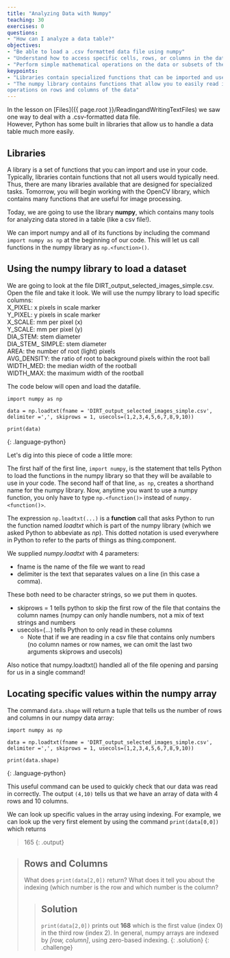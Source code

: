 ```yaml
---
title: "Analyzing Data with Numpy"
teaching: 30
exercises: 0
questions:
- "How can I analyze a data table?"
objectives:
- "Be able to load a .csv formatted data file using numpy"
- "Understand how to access specific cells, rows, or columns in the data file"
- "Perform simple mathematical operations on the data or subsets of the data"
keypoints:
- "Libraries contain specialized functions that can be imported and used in your code"
- "The numpy library contains functions that allow you to easily read in a .csv-formatted data file and perform simple 
operations on rows and columns of the data"
---
```


In the lesson on [Files]({{ page.root }}/ReadingandWritingTextFiles) we saw one way to deal with a .csv-formatted data file.  
However, Python has some built in libraries that allow us to handle a data table much more easily.

## Libraries
A library is a set of functions that you can import and use in your code.  Typically, libraries contain functions that not all 
users would typically need.  Thus, there are many libraries available that are designed for specialized tasks.  Tomorrow, you will 
begin working with the OpenCV library, which contains many functions that are useful for image processing.

Today, we are going to use the library **numpy**, which contains many tools for analyzing data stored in a table (like a csv 
file!).

We can import numpy and all of its functions by including the command `import numpy as np` at the beginning of our code.
This will let us call functions in the numpy library as `np.<function>()`.

## Using the numpy library to load a dataset
We are going to look at the file DIRT_output_selected_images_simple.csv.
Open the file and take it look. We will use the numpy library to load specific columns:  
X_PIXEL: x pixels in scale marker  
Y_PIXEL: y pixels in scale marker  
X_SCALE: mm per pixel (x)  
Y_SCALE: mm per pixel (y)  
DIA_STEM: stem diameter  
DIA_STEM_ SIMPLE: stem diameter  
AREA: the number of root (light) pixels  
AVG_DENSITY: the ratio of root to background pixels within the root ball  
WIDTH_MED: the median width of the rootball  
WIDTH_MAX: the maximum width of the rootball  

The code below will open and load the datafile.
~~~
import numpy as np

data = np.loadtxt(fname = 'DIRT_output_selected_images_simple.csv', delimiter =',', skiprows = 1, usecols=(1,2,3,4,5,6,7,8,9,10))

print(data)
~~~
{: .language-python}

Let's dig into this piece of code a little more:

The first half of the first line, `import numpy`, is the statement that tells Python to load the functions in the numpy library 
so that they will be available to use in your code.  The second half of that line, `as np`, creates a shorthand name for the
numpy library.  Now, anytime you want to use a numpy function, you only have to type `np.<function()>` instead of 
`numpy.<function()>`.

The expression `np.loadtxt(...)` is a **function** call that asks Python to run the function named *loadtxt* which is part of 
the numpy library (which we asked Python to abbeviate as *np*). This dotted notation is used everywhere in Python to refer to
the parts of things as thing.component.

We supplied *numpy.loadtxt* with 4 parameters: 
* fname is the name of the file we want to read
* delimiter is the text that separates values on a line (in this case a comma). 

These both need to be character strings, so we put them in quotes.

* skiprows = 1 tells python to skip the first row of the file that contains the column names (numpy can only handle numbers, not 
a mix of text strings and numbers
* usecols=(...) tells Python to only read in these columns
    * Note that if we are reading in a csv file that contains only numbers (no column names or row names, we can omit the last 
    two arguments skiprows and usecols)

Also notice that numpy.loadtxt() handled all of the file opening and parsing for us in a single command!

## Locating specific values within the numpy array

The command `data.shape` will return a tuple that tells us the number of rows and columns in our numpy data array:
~~~
import numpy as np

data = np.loadtxt(fname = 'DIRT_output_selected_images_simple.csv', delimiter =',', skiprows = 1, usecols=(1,2,3,4,5,6,7,8,9,10))

print(data.shape)
~~~
{: .language-python}

This useful command can be used to quickly check that our data was read in correctly.  The output `(4,10)` tells us that we have 
an array of data with 4 rows and 10 columns.

We can look up specific values in the array using indexing.  For example, we can look up the very first element by using the 
command `print(data[0,0])` which returns
> 165
{: .output}

> ## Rows and Columns
> What does `print(data[2,0])` return?  What does it tell you about the indexing (which number is the row and which number is 
> the column?
> > ## Solution
> > `print(data[2,0])` prints out **168** which is the first value (index 0) in the third row (index 2).
> > In general, numpy arrays are indexed by *[row, column]*, using zero-based indexing.
> {: .solution}
{: .challenge}



